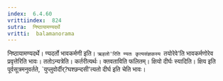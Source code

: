 ```yaml
---
index:  6.4.60
vrittiindex:  824
sutra:  निष्ठायामण्यदर्थे
vritti:  balamanorama 
---
```


निष्ठायामण्यदर्थे। ण्यदर्तो भावकर्मणी इति। `ऋहलो'रिति ण्यतः कृत्यसंज्ञकस्य `तयोरेवे'ति भावकर्मणोरेव प्रवृत्तेरिति भावः। ततोऽन्यत्रेति। कर्तरीत्यर्थः। क्तवताविति फलितम्। क्षियो दीर्घः स्यादिति। क्षिय इति पूर्वसूत्रमनुवर्तते, `युप्लुवोर्दीर्?घश्छन्दसी'त्यतो दीर्घ इति चेति भावः।

